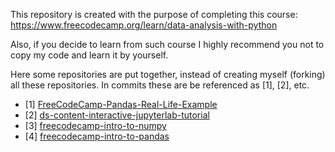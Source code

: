 This repository is created with the purpose of completing this course:
https://www.freecodecamp.org/learn/data-analysis-with-python


Also, if you decide to learn from such course I highly recommend you not to copy my code and learn it by yourself.

Here some repositories are put together, instead of creating myself (forking) all these
repositories. In commits these are be referenced as [1], [2], etc.

* [1] [FreeCodeCamp-Pandas-Real-Life-Example](https://github.com/ine-rmotr-curriculum/FreeCodeCamp-Pandas-Real-Life-Example)
* [2] [ds-content-interactive-jupyterlab-tutorial](https://github.com/ine-rmotr-curriculum/ds-content-interactive-jupyterlab-tutorial)
* [3] [freecodecamp-intro-to-numpy](https://github.com/ine-rmotr-curriculum/freecodecamp-intro-to-numpy)
* [4] [freecodecamp-intro-to-pandas](https://github.com/ine-rmotr-curriculum/freecodecamp-intro-to-pandas)